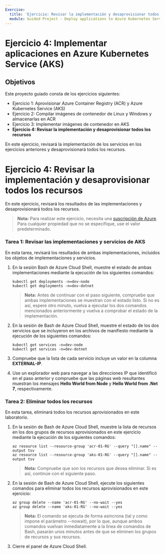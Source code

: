 ```yaml
---
Exercise:
  title: 'Ejercicio: Revisar la implementación y desaprovisionar todos los recursos'
  module: Guided Project - Deploy applications to Azure Kubernetes Service
---
```

# Ejercicio 4: Implementar aplicaciones en Azure Kubernetes Service (AKS)

## Objetivos

Este proyecto guiado consta de los ejercicios siguientes:

+ Ejercicio 1: Aprovisionar Azure Container Registry (ACR) y Azure Kubernetes Service (AKS)
+ Ejercicio 2: Compilar imágenes de contenedor de Linux y Windows y almacenarlas en ACR
+ Ejercicio 3: Implementar imágenes de contenedor en AKS
+ **Ejercicio 4: Revisar la implementación y desaprovisionar todos los recursos**

En este ejercicio, revisará la implementación de los servicios en los ejercicios anteriores y desaprovisionará todos los recursos.

# Ejercicio 4: Revisar la implementación y desaprovisionar todos los recursos
En este ejercicio, revisará los resultados de las implementaciones y desaprovisionará todos los recursos.

>**Nota:** Para realizar este ejercicio, necesita una [suscripción de Azure](https://azure.microsoft.com/free/).
> Para cualquier propiedad que no se especifique, use el valor predeterminado.

### Tarea 1: Revisar las implementaciones y servicios de AKS
En esta tarea, revisará los resultados de ambas implementaciones, incluidos los objetos de implementaciones y servicios.

1. En la sesión Bash de Azure Cloud Shell, muestre el estado de ambas implementaciones mediante la ejecución de los siguientes comandos:

   ```kubectl
   kubectl get deployments -n=dev-node
   kubectl get deployments -n=dev-dotnet
   ```

   > **Nota:** Antes de continuar con el paso siguiente, compruebe que ambas implementaciones se muestran con el estado listo. Si no es así, espere otro minuto, vuelva a ejecutar los dos comandos mencionados anteriormente y vuelva a comprobar el estado de la implementación.

1. En la sesión de Bash de Azure Cloud Shell, muestre el estado de los dos servicios que se incluyeron en los archivos de manifiesto mediante la ejecución de los siguientes comandos:

   ```kubectl
   kubectl get services -n=dev-node
   kubectl get services -n=dev-dotnet
   ```

1. Compruebe que la lista de cada servicio incluye un valor en la columna **EXTERNAL-IP**. 
1. Use un explorador web para navegar a las direcciones IP que identificó en el paso anterior y compruebe que las páginas web resultantes muestran los mensajes **Hello World from Node** y **Hello World from .Net 7**, respectivamente.

### Tarea 2: Eliminar todos los recursos
En esta tarea, eliminará todos los recursos aprovisionados en este laboratorio.

1. En la sesión de Bash de Azure Cloud Shell, muestre la lista de recursos en los dos grupos de recursos aprovisionados en este ejercicio mediante la ejecución de los siguientes comandos:

   ```azurecli
   az resource list --resource-group 'acr-01-RG' --query "[].name" --output tsv
   az resource list --resource-group 'aks-01-RG' --query "[].name" --output tsv
   ```

   > **Nota:** Compruebe que son los recursos que desea eliminar. Si es así, continúe con el siguiente paso.

1. En la sesión de Bash de Azure Cloud Shell, ejecute los siguientes comandos para eliminar todos los recursos aprovisionados en este ejercicio:

   ```azurecli
   az group delete --name 'acr-01-RG' --no-wait --yes
   az group delete --name 'aks-01-RG' --no-wait --yes
   ```

   > **Nota:** El comando se ejecuta de forma asíncrona (tal y como impone el parámetro --nowait), por lo que, aunque ambos comandos vuelvan inmediatamente a la línea de comandos de Bash, pasarán unos minutos antes de que se eliminen los grupos de recursos y sus recursos.

1. Cierre el panel de Azure Cloud Shell.

